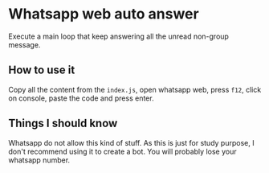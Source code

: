 # Whatsapp web auto answer
Execute a main loop that keep answering all the unread non-group message.

## How to use it
Copy all the content from the `index.js`, open whatsapp web, press `f12`, click on console, paste the code and press enter.

## Things I should know
Whatsapp do not allow this kind of stuff. As this is just for study purpose, I don't recommend using it to create a bot. You will probably lose your whatsapp number.
